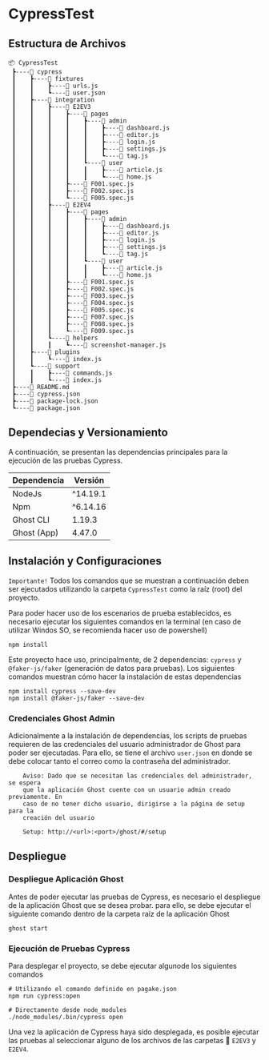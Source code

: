 # CypressTest


## Estructura de Archivos

```
📦 CypressTest
 ┣----📂 cypress
 ┃    ┣----📂 fixtures
 ┃    ┃    ┣----📜 urls.js
 ┃    ┃    ┗----📜 user.json
 ┃    ┣----📂 integration
 ┃    ┃    ┣----📂 E2EV3
 ┃    ┃    ┃    ┣----📂 pages
 ┃    ┃    ┃    ┃    ┣----📂 admin
 ┃    ┃    ┃    ┃    ┃    ┣----📜 dashboard.js
 ┃    ┃    ┃    ┃    ┃    ┣----📜 editor.js
 ┃    ┃    ┃    ┃    ┃    ┣----📜 login.js
 ┃    ┃    ┃    ┃    ┃    ┣----📜 settings.js
 ┃    ┃    ┃    ┃    ┃    ┗----📜 tag.js
 ┃    ┃    ┃    ┃    ┗----📂 user
 ┃    ┃    ┃    ┃    ┃    ┣----📜 article.js
 ┃    ┃    ┃    ┃    ┃    ┗----📜 home.js
 ┃    ┃    ┃    ┣----📜 F001.spec.js
 ┃    ┃    ┃    ┣----📜 F002.spec.js
 ┃    ┃    ┃    ┗----📜 F005.spec.js
 ┃    ┃    ┣----📂 E2EV4
 ┃    ┃    ┃    ┣----📂 pages
 ┃    ┃    ┃    ┃    ┣----📂 admin
 ┃    ┃    ┃    ┃    ┃    ┣----📜 dashboard.js
 ┃    ┃    ┃    ┃    ┃    ┣----📜 editor.js
 ┃    ┃    ┃    ┃    ┃    ┣----📜 login.js
 ┃    ┃    ┃    ┃    ┃    ┣----📜 settings.js
 ┃    ┃    ┃    ┃    ┃    ┗----📜 tag.js
 ┃    ┃    ┃    ┃    ┗----📂 user
 ┃    ┃    ┃    ┃    ┃    ┣----📜 article.js
 ┃    ┃    ┃    ┃    ┃    ┗----📜 home.js
 ┃    ┃    ┃    ┣----📜 F001.spec.js
 ┃    ┃    ┃    ┣----📜 F002.spec.js
 ┃    ┃    ┃    ┣----📜 F003.spec.js
 ┃    ┃    ┃    ┣----📜 F004.spec.js
 ┃    ┃    ┃    ┣----📜 F005.spec.js
 ┃    ┃    ┃    ┣----📜 F007.spec.js
 ┃    ┃    ┃    ┣----📜 F008.spec.js
 ┃    ┃    ┃    ┗----📜 F009.spec.js
 ┃    ┃    ┗----📂 helpers
 ┃    ┃    ┃    ┗----📜 screenshot-manager.js
 ┃    ┣----📂 plugins
 ┃    ┃    ┗----📜 index.js
 ┃    ┗----📂 support
 ┃    ┃    ┣----📜 commands.js
 ┃    ┃    ┗----📜 index.js
 ┣----📜 README.md
 ┣----📜 cypress.json
 ┣----📜 package-lock.json
 ┗----📜 package.json

```

## Dependecias y Versionamiento

A continuación, se presentan las dependencias principales para la ejecución de las pruebas Cypress.

| Dependencia | Versión  |
| ----------- | -------- |
| NodeJs      | ^14.19.1 |
| Npm         | ^6.14.16 |
| Ghost CLI   | 1.19.3   |
| Ghost (App) | 4.47.0   |

## Instalación y Configuraciones

`Importante!` Todos los comandos que se muestran a continuación deben ser ejecutados utilizando la carpeta `CypressTest` como la raíz (root) del proyecto.

Para poder hacer uso de los escenarios de prueba establecidos, es necesario ejecutar los siguientes comandos en la terminal (en caso de utilizar Windos SO, se recomienda hacer uso de powershell)

```shell
npm install
```

Este proyecto hace uso, principalmente, de 2 dependencias: `cypress` y  `@faker-js/faker` (generación de datos para pruebas). Los siguientes comandos muestran cómo hacer la instalación de estas dependencias

```shell
npm install cypress --save-dev
npm install @faker-js/faker --save-dev
```

### Credenciales Ghost Admin
Adicionalmente a la instalación de dependencias, los scripts de pruebas requieren de las credenciales del usuario administrador de Ghost para poder ser ejecutadas. Para ello, se tiene el archivo `user.json` en donde se debe colocar tanto el correo como la contraseña del administrador.

~~~
    Aviso: Dado que se necesitan las credenciales del administrador, se espera
    que la aplicación Ghost cuente con un usuario admin creado previamente. En
    caso de no tener dicho usuario, dirigirse a la página de setup para la
    creación del usuario
    
    Setup: http://<url>:<port>/ghost/#/setup
~~~


## Despliegue

### Despliegue Aplicación Ghost

Antes de poder ejecutar las pruebas de Cypress, es necesario el despliegue de la aplicación Ghost que se desea probar. para ello, se debe ejecutar el siguiente comando dentro de la carpeta raíz de la aplicación Ghost

```shell
ghost start
```

### Ejecución de Pruebas Cypress
Para desplegar el proyecto, se debe ejecutar algunode los siguientes comandos

```shell
# Utilizando el comando definido en pagake.json
npm run cypress:open

# Directamente desde node_modules
./node_modules/.bin/cypress open
```

Una vez la aplicación de Cypress haya sido desplegada, es posible ejecutar las pruebas al seleccionar alguno de los archivos de las carpetas 📂  `E2EV3` y `E2EV4`.